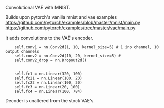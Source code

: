Convolutional VAE with MNIST.

Builds upon pytorch's vanilla mnist and vae examples 
https://github.com/pytorch/examples/blob/master/mnist/main.py
https://github.com/pytorch/examples/tree/master/vae/main.py

It adds convolutions to the VAE's encoder. 

        self.conv1 = nn.Conv2d(1, 10, kernel_size=5) # 1 inp channel, 10 output channels
        self.conv2 = nn.Conv2d(10, 20, kernel_size=5) # 
        self.conv2_drop = nn.Dropout2d() 

        
        self.fc1 = nn.Linear(320, 100)
        self.fc21 = nn.Linear(100, 20)
        self.fc22 = nn.Linear(100, 20)
        self.fc3 = nn.Linear(20, 100)
        self.fc4 = nn.Linear(100, 784)


Decoder is unaltered from the stock VAE's. 